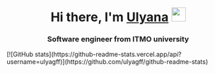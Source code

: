 <h1 align="center">Hi there, I'm <a href="https://t.me/ulyagff" target="_blank">Ulyana</a> 
<img src="https://github.com/blackcater/blackcater/raw/main/images/Hi.gif" height="32"/></h1>
<h3 align="center">Software engineer from ITMO university</h3>
[![GitHub stats](https://github-readme-stats.vercel.app/api?username=ulyagff)](https://github.com/ulyagff/github-readme-stats)

